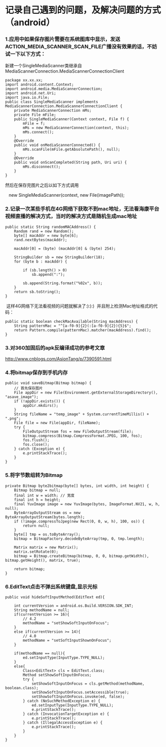 # 记录自己遇到的问题，及解决问题的方式（android）
### 1.应用中如果保存图片需要在系统图库中显示，发送ACTION_MEDIA_SCANNER_SCAN_FILE广播没有效果的话，不妨试一下以下方式：
  新建一个SingleMediaScanner类继承自MediaScannerConnection.MediaScannerConnectionClient
  
    package xx.xx.xx;
    import android.content.Context;
    import android.media.MediaScannerConnection;
    import android.net.Uri;
    import java.io.File;
    public class SingleMediaScanner implements MediaScannerConnection.MediaScannerConnectionClient {
        private MediaScannerConnection mMs;
        private File mFile;
        public SingleMediaScanner(Context context, File f) {
            mFile = f;
            mMs = new MediaScannerConnection(context, this);
            mMs.connect();
        }
        @Override
        public void onMediaScannerConnected() {
            mMs.scanFile(mFile.getAbsolutePath(), null);
        }
        @Override
        public void onScanCompleted(String path, Uri uri) {
            mMs.disconnect();
        }
    }
    
  然后在保存完图片之后以如下方式调用
  
    new SingleMediaScanner(context, new File(imagePath));
    
### 2.记录一次某些手机在4G网络下获取不到mac地址，无法看海康平台视频直播的解决方式，当时的解决方式是随机生成mac地址
    
    public static String randomMACAddress() {
        Random rand = new Random();
        byte[] macAddr = new byte[6];
        rand.nextBytes(macAddr);

        macAddr[0] = (byte) (macAddr[0] & (byte) 254);

        StringBuilder sb = new StringBuilder(18);
        for (byte b : macAddr) {

            if (sb.length() > 0)
                sb.append(":");

            sb.append(String.format("%02x", b));
        }
        return sb.toString();
    }
  这样4G网络下无法看视频的问题就解决了:):):)
  并且附上检测Mac地址格式的代码：
  
    public static boolean checkMacAvailable(String macAddress) {
        String patternMac = "^[a-f0-9]{2}(:[a-f0-9]{2}){5}$";
        return Pattern.compile(patternMac).matcher(macAddress).find();
    }
### 3.对360加固后的apk反编译成功的参考文章
   http://www.cnblogs.com/AsionTang/p/7390591.html
### 4.将bitmap保存到手机内存
    public void saveBitmap(Bitmap bitmap) {
        // 首先保存图片
        File appDir = new File(Environment.getExternalStorageDirectory(), "asave_image");
        if (!appDir.exists()) {
            appDir.mkdirs();
        }
        String fileName = "temp_image" + System.currentTimeMillis() + ".png";
        File file = new File(appDir, fileName);
        try {
            FileOutputStream fos = new FileOutputStream(file);
            bitmap.compress(Bitmap.CompressFormat.JPEG, 100, fos);
            fos.flush();
            fos.close();
        } catch (Exception e) {
            e.printStackTrace();
        }
    }
### 5.将字节数组转为Bitmap
    private Bitmap byte2bitmap(byte[] bytes, int width, int height) {
        Bitmap bitmap = null;
        final int w = width; // 宽度
        final int h = height;
        final YuvImage image = new YuvImage(bytes, ImageFormat.NV21, w, h, null);
        ByteArrayOutputStream os = new ByteArrayOutputStream(bytes.length);
        if (!image.compressToJpeg(new Rect(0, 0, w, h), 100, os)) {
            return null;
        }
        byte[] tmp = os.toByteArray();
        bitmap = BitmapFactory.decodeByteArray(tmp, 0, tmp.length);

        Matrix matrix = new Matrix();
        matrix.setRotate(0);
        bitmap = Bitmap.createBitmap(bitmap, 0, 0, bitmap.getWidth(), bitmap.getHeight(), matrix, true);

        return bitmap;
    }
### 6.EditText点击不弹出系统键盘,显示光标
    public void hideSoftInputMethod(EditText ed){
        
        int currentVersion = android.os.Build.VERSION.SDK_INT;
        String methodName = null;
        if(currentVersion >= 16){
            // 4.2
            methodName = "setShowSoftInputOnFocus";
        }
        else if(currentVersion >= 14){
            // 4.0
            methodName = "setSoftInputShownOnFocus";
        }

        if(methodName == null){
            ed.setInputType(InputType.TYPE_NULL);
        }
        else{
            Class<EditText> cls = EditText.class;
            Method setShowSoftInputOnFocus;
            try {
                setShowSoftInputOnFocus = cls.getMethod(methodName, boolean.class);
                setShowSoftInputOnFocus.setAccessible(true);
                setShowSoftInputOnFocus.invoke(ed, false);
            } catch (NoSuchMethodException e) {
                ed.setInputType(InputType.TYPE_NULL);
                e.printStackTrace();
            } catch (InvocationTargetException e) {
                e.printStackTrace();
            } catch (IllegalAccessException e) {
                e.printStackTrace();
            }
        }
    }


